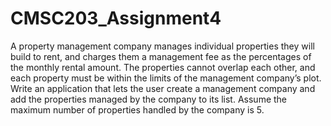 # CMSC203_Assignment4
A property management company manages individual properties they will build to rent, and charges them a management fee as the percentages of the monthly rental amount. The properties cannot overlap each other, and each property must be within the limits of the management company’s plot.  Write an application that lets the user create a management company and add the properties managed by the company to its list. Assume the maximum number of properties handled by the company is 5.  
